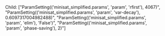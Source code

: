 Child: 
["ParamSetting(('minisat_simplified.params', 'param', 'rfirst'), 4067)", 
"ParamSetting(('minisat_simplified.params', 'param', 'var-decay'), 0.6097317004982488)", 
"ParamSetting(('minisat_simplified.params', 'param', 'elim'), 'False')", 
"ParamSetting(('minisat_simplified.params', 'param', 'phase-saving'), 2)"]
